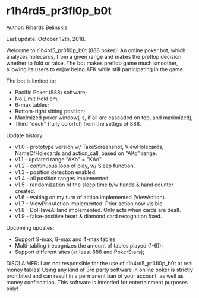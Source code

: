 # r1h4rd5_pr3fl0p_b0t
Author: Rihards Belinskis

Last update: October 12th, 2018.

Welcome to r1h4rd5_pr3fl0p_b0t (888 poker)! An online poker bot, which analyzes holecards, from a given range and makes the preflop decision whether to fold or raise. The bot makes preflop game much smoother, allowing its users to enjoy being AFK while still participating in the game.

The bot is limited to:
* Pacific Poker (888) software;
* No Limit Hold'em;
* 6-max tables;
* Bottom-right sitting position;
* Maximized poker window(-s, if all are cascaded on top, and maximized);
* Third "deck" (fully colorful) from the settigs of 888.

Update history:
* v1.0 - prototype version w/ TakeScreenshot, ViewHolecards, NameOfHolecards and action_call, based on "AKo" range.
* v1.1 - updated range "AKo" = "KAo".
* v1.2 - continuous loop of play, w/ Sleep function.
* v1.3 - position detection enabled.
* v1.4 - all position ranges implemented.
* v1.5 - randomization of the sleep time b/w hands & hand counter created.
* v1.6 - waiting on my turn of action implemented (ViewAction).
* v1.7 - ViewPriorAction implemented. Prior action now visible.
* v1.8 - DoIHaveAHand implemented. Only acts when cards are dealt.
* v1.9 - false-positive heart & diamond card recognition fixed.

Upcoming updates:
* Support 9-max, 8-max and 4-max tables
* Multi-tabling (recognizes the amount of tables played (1-6));
* Support different sites (at least 888 and PokerStars);

DISCLAIMER: I am not responsible for the use of r1h4rd5_pr3fl0p_b0t at real money tables! Using any kind of 3rd party software in online poker is strictly prohibited and can result in a permanent ban of your account, as well as money confiscation. This software is intended for entertainment purposes only!
